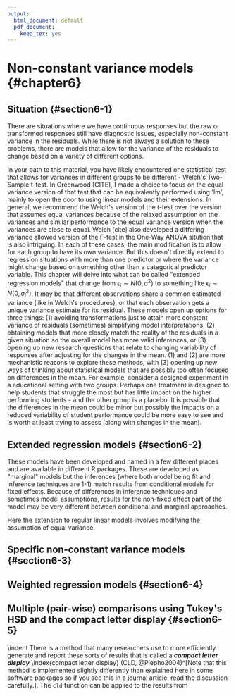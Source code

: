 ```yaml
---
output:
  html_document: default
  pdf_document:
    keep_tex: yes
---
```


# Non-constant variance models {#chapter6}






## Situation {#section6-1}

There are situations where we have continuous responses but the raw or transformed responses still have diagnostic issues, especially non-constant variance in the residuals. While there is not always a solution to these problems, there are models that allow for the variance of the residuals to change based on a variety of different options. 

In your path to this material, you have likely encountered one statistical test that allows for variances in different groups to be different - Welch's Two-Sample t-test. In Greenwood [CITE], I made a choice to focus on the equal variance version of that test that can be equivalently performed using 'lm', mainly to open the door to using linear models and their extensions. In general, we recommend the Welch's version of the t-test over the version that assumes equal variances because of the relaxed assumption on the variances and similar performance to the equal variance version when the variances are close to equal. Welch [cite] also developed a differing variance allowed version of the F-test in the One-Way ANOVA sitution that is also intriguing. In each of these cases, the main modification is to allow for each group to have its own variance. But this doesn't directly extend to regression situations with more than one predictor or where the variance might change based on something other than a categorical predictor variable. This chapter will delve into what can be called "extended regression models" that change from $\epsilon_i \sim N(0, \sigma^2)$ to something like $\epsilon_i \sim N(0, \sigma_i^2)$. It may be that different observations share a common estimated variance (like in Welch's procedures), or that each observation gets a unique variance estimate for its residual. These models open up options for three things: (1) avoiding transformations just to attain more constant variance of residuals (sometimes) simplifying model interpretations, (2) obtaining models that more closely match the reality of the residuals in a given situation so the overall model has more valid inferences, or (3) opening up new research questions that relate to changing variability of responses after adjusting for the changes in the mean. (1) and (2) are more mechanistic reasons to explore these methods, with (3) opening up new ways of thinking about statistical models that are possibly too often focused on differences in the mean. For example, consider a designed experiment in a educational setting with two groups. Perhaps one treatment is designed to help students that struggle the most but has little impact on the higher performing students - and the other group is a placebo. It is possible that the differences in the mean could be minor but possibly the impacts on a reduced variability of student performance could be more easy to see and is worth at least trying to assess (along with changes in the mean).




## Extended regression models {#section6-2}

These models have been developed and named in a few different places and are available in different R packages. These are developed as "marginal" models but the inferences (where both model being fit and inference techniques are 1-1) match results from conditional models for fixed effects. Because of differences in inference techniques and sometimes model assumptions, results for the non-fixed effect part of the model may be very different between conditional and marginal approaches. 

Here the extension to regular linear models involves modifying the assumption of equal variance.



## Specific non-constant variance models {#section6-3}


## Weighted regression models {#section6-4}


<!-- \sectionmark{Multiple (pair-wise) comparisons using Tukey's HSD and CLD} -->

## Multiple (pair-wise) comparisons using Tukey's HSD and the compact letter display {#section6-5}

<!-- \sectionmark{Multiple (pair-wise) comparisons using Tukey's HSD and CLD} -->


\indent There is a method that many researchers use to more efficiently generate and 
report these sorts of results that is called a ***compact letter display*** \index{compact letter display}
(CLD, @Piepho2004)^[Note that this method is implemented slightly differently than explained here in some software packages so if you see this in a journal article, read the discussion carefully.]. The ``cld`` function can be applied to the results from 

<!-- \newpage -->

